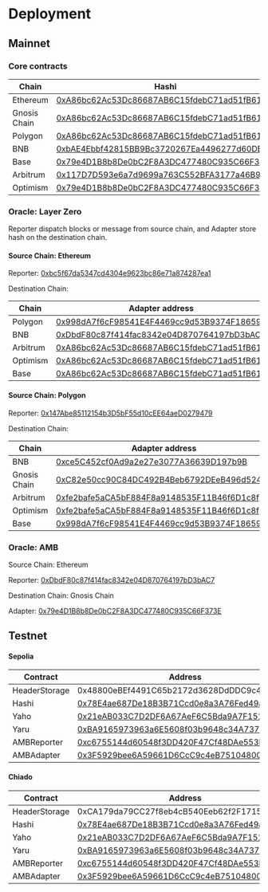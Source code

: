 # Deployment

## Mainnet

### Core contracts

<table><thead><tr><th width="123">Chain</th><th>Hashi </th><th>Header Storage</th><th>Yaho</th></tr></thead><tbody><tr><td>Ethereum</td><td><a href="https://etherscan.io/address/0xA86bc62Ac53Dc86687AB6C15fdebC71ad51fB615">0xA86bc62Ac53Dc86687AB6C15fdebC71ad51fB615</a></td><td><a href="https://etherscan.io/address/0x117D7D593e6a7d9699a763C552BFA3177a46B957">0x117D7D593e6a7d9699a763C552BFA3177a46B957</a></td><td><a href="https://etherscan.io/address/0xbAE4Ebbf42815BB9Bc3720267Ea4496277d60DB8">0xbAE4Ebbf42815BB9Bc3720267Ea4496277d60DB8</a></td></tr><tr><td>Gnosis Chain</td><td><a href="https://gnosisscan.io/address/0xA86bc62Ac53Dc86687AB6C15fdebC71ad51fB615">0xA86bc62Ac53Dc86687AB6C15fdebC71ad51fB615</a></td><td><a href="https://gnosisscan.io/address/0x117D7D593e6a7d9699a763C552BFA3177a46B957">0x117D7D593e6a7d9699a763C552BFA3177a46B957</a></td><td><a href="https://gnosisscan.io/address/0xbAE4Ebbf42815BB9Bc3720267Ea4496277d60DB8">0xbAE4Ebbf42815BB9Bc3720267Ea4496277d60DB8</a></td></tr><tr><td>Polygon</td><td><a href="https://polygonscan.com/address/0xA86bc62Ac53Dc86687AB6C15fdebC71ad51fB615">0xA86bc62Ac53Dc86687AB6C15fdebC71ad51fB615</a></td><td><a href="https://polygonscan.com/address/0x117D7D593e6a7d9699a763C552BFA3177a46B957">0x117D7D593e6a7d9699a763C552BFA3177a46B957</a></td><td><a href="https://polygonscan.com/address/0xbAE4Ebbf42815BB9Bc3720267Ea4496277d60DB8">0xbAE4Ebbf42815BB9Bc3720267Ea4496277d60DB8</a></td></tr><tr><td>BNB</td><td><a href="https://bscscan.com/address/0xbAE4Ebbf42815BB9Bc3720267Ea4496277d60DB8">0xbAE4Ebbf42815BB9Bc3720267Ea4496277d60DB8</a></td><td><a href="https://bscscan.com/address/0x79e4D1B8b8De0bC2F8A3DC477480C935C66F373E">0x79e4D1B8b8De0bC2F8A3DC477480C935C66F373E</a></td><td><a href="https://bscscan.com/address/0xC82e50cc90C84DC492B4Beb6792DEeB496d52424">0xC82e50cc90C84DC492B4Beb6792DEeB496d52424</a></td></tr><tr><td>Base</td><td><a href="https://basescan.org/address/0x79e4D1B8b8De0bC2F8A3DC477480C935C66F373E#code">0x79e4D1B8b8De0bC2F8A3DC477480C935C66F373E</a></td><td><a href="https://basescan.org/address/0xC82e50cc90C84DC492B4Beb6792DEeB496d52424#code">0xC82e50cc90C84DC492B4Beb6792DEeB496d52424</a></td><td><a href="https://basescan.org/address/0xfe2bafe5aCA5bF884F8a9148535F11B46f6D1c8f">0xfe2bafe5aCA5bF884F8a9148535F11B46f6D1c8f</a></td></tr><tr><td>Arbitrum</td><td><a href="https://arbiscan.io/address/0x117D7D593e6a7d9699a763C552BFA3177a46B957#code">0x117D7D593e6a7d9699a763C552BFA3177a46B957</a></td><td><a href="https://arbiscan.io/address/0xbAE4Ebbf42815BB9Bc3720267Ea4496277d60DB8#code">0xbAE4Ebbf42815BB9Bc3720267Ea4496277d60DB8</a></td><td><a href="https://arbiscan.io/address/0x79e4D1B8b8De0bC2F8A3DC477480C935C66F373E#code">0x79e4D1B8b8De0bC2F8A3DC477480C935C66F373E</a></td></tr><tr><td>Optimism</td><td><a href="https://optimistic.etherscan.io/address/0x79e4D1B8b8De0bC2F8A3DC477480C935C66F373E#code">0x79e4D1B8b8De0bC2F8A3DC477480C935C66F373E</a></td><td><a href="https://optimistic.etherscan.io/address/0xC82e50cc90C84DC492B4Beb6792DEeB496d52424#code">0xC82e50cc90C84DC492B4Beb6792DEeB496d52424</a></td><td><a href="https://optimistic.etherscan.io/address/0x7237bb8d1d38DF8b473b5A38eD90088AF162ad8e#code">0x7237bb8d1d38DF8b473b5A38eD90088AF162ad8e</a></td></tr></tbody></table>

### Oracle: Layer Zero&#x20;

Reporter dispatch blocks or message from source chain, and Adapter store hash on the destination chain.&#x20;

#### Source Chain: Ethereum

Reporter: [0xbc5f67da5347cd4304e9623bc86e71a874287ea1](https://etherscan.io/address/0xbc5f67da5347cd4304e9623bc86e71a874287ea1)

Destination Chain:&#x20;

<table><thead><tr><th width="150">Chain</th><th>Adapter address</th></tr></thead><tbody><tr><td>Polygon</td><td><a href="https://polygonscan.com/address/0x998dA7f6cF98541E4F4469cc9d53B9374F186591#writeContract">0x998dA7f6cF98541E4F4469cc9d53B9374F186591</a></td></tr><tr><td>BNB</td><td><a href="https://bscscan.com/address/0xDbdF80c87f414fac8342e04D870764197bD3bAC7#writeContract">0xDbdF80c87f414fac8342e04D870764197bD3bAC7</a></td></tr><tr><td>Arbitrum</td><td><a href="https://arbiscan.io/address/0xA86bc62Ac53Dc86687AB6C15fdebC71ad51fB615#writeContract">0xA86bc62Ac53Dc86687AB6C15fdebC71ad51fB615</a></td></tr><tr><td>Optimism</td><td><a href="https://optimistic.etherscan.io/address/0xA86bc62Ac53Dc86687AB6C15fdebC71ad51fB615#code">0xA86bc62Ac53Dc86687AB6C15fdebC71ad51fB615</a></td></tr><tr><td>Base</td><td><a href="https://basescan.org/address/0xA86bc62Ac53Dc86687AB6C15fdebC71ad51fB615#code">0xA86bc62Ac53Dc86687AB6C15fdebC71ad51fB615</a></td></tr></tbody></table>

#### Source Chain: Polygon

Reporter: [0x147Abe85112154b3D5bF55d10cEE64aeD0279479](https://polygonscan.com/address/0x147Abe85112154b3D5bF55d10cEE64aeD0279479#code)

Destination Chain:

| Chain        | Adapter address                                                                                                                                |
| ------------ | ---------------------------------------------------------------------------------------------------------------------------------------------- |
| BNB          | [0xce5C452cf0Ad9a2e27e3077A36639D197b9B](https://bscscan.com/address/0xce5C452cf0Ad9a2e27e3077A36639D197b9BF549#code)                          |
| Gnosis Chain | [0xC82e50cc90C84DC492B4Beb6792DEeB496d52424](https://gnosisscan.io/address/0xC82e50cc90C84DC492B4Beb6792DEeB496d52424)                         |
| Arbitrum     | [0xfe2bafe5aCA5bF884F8a9148535F11B46f6D1c8f](https://arbiscan.io/address/0xfe2bafe5aCA5bF884F8a9148535F11B46f6D1c8f#writeContract)             |
| Optimism     | [0xfe2bafe5aCA5bF884F8a9148535F11B46f6D1c8f](https://optimistic.etherscan.io/address/0xfe2bafe5aCA5bF884F8a9148535F11B46f6D1c8f#writeContract) |
| Base         | [0x998dA7f6cF98541E4F4469cc9d53B9374F186591](https://basescan.org/address/0x998dA7f6cF98541E4F4469cc9d53B9374F186591#writeContract)            |

### Oracle: AMB

Source Chain: Ethereum

Reporter: [0xDbdF80c87f414fac8342e04D870764197bD3bAC7](https://etherscan.io/address/0xDbdF80c87f414fac8342e04D870764197bD3bAC7)

Destination Chain: Gnosis Chain

Adapter: [0x79e4D1B8b8De0bC2F8A3DC477480C935C66F373E](https://gnosisscan.io/address/0x79e4D1B8b8De0bC2F8A3DC477480C935C66F373E)

## Testnet

#### Sepolia

| Contract      | Address                                                                                                                            |
| ------------- | ---------------------------------------------------------------------------------------------------------------------------------- |
| HeaderStorage | 0x48800eBEf4491C65b2172d3628DdDDC9c47fe430                                                                                         |
| Hashi         | [0x78E4ae687De18B3B71Ccd0e8a3A76Fed49a02A02](https://sepolia.etherscan.io/address/0x78E4ae687De18B3B71Ccd0e8a3A76Fed49a02A02#code) |
| Yaho          | [0x21eAB033C7D2DF6A67AeF6C5Bda9A7F151eB9f52](https://sepolia.etherscan.io/address/0x21eAB033C7D2DF6A67AeF6C5Bda9A7F151eB9f52)      |
| Yaru          | [0xBA9165973963a6E5608f03b9648c34A737E48f68](https://sepolia.etherscan.io/address/0xBA9165973963a6E5608f03b9648c34A737E48f68#code) |
| AMBReporter   | [0xc6755144d60548f3DD420F47Cf48DAe553bBf042](https://sepolia.etherscan.io/address/0xc6755144d60548f3DD420F47Cf48DAe553bBf042#code) |
| AMBAdapter    | [0x3F5929bee6A59661D6CcC9c4eB751048009CE11B](https://sepolia.etherscan.io/address/0x3F5929bee6A59661D6CcC9c4eB751048009CE11B#code) |

#### Chiado

| Contract      | Address                                                                                                                                            |
| ------------- | -------------------------------------------------------------------------------------------------------------------------------------------------- |
| HeaderStorage | 0xCA179da79CC27f8eb4cB540Eeb62f2F171521222                                                                                                         |
| Hashi         | [0x78E4ae687De18B3B71Ccd0e8a3A76Fed49a02A02](https://gnosis-chiado.blockscout.com/address/0x78E4ae687De18B3B71Ccd0e8a3A76Fed49a02A02#code)         |
| Yaho          | [0x21eAB033C7D2DF6A67AeF6C5Bda9A7F151eB9f52](https://gnosis-chiado.blockscout.com/address/0x21eAB033C7D2DF6A67AeF6C5Bda9A7F151eB9f52?tab=contract) |
| Yaru          | [0xBA9165973963a6E5608f03b9648c34A737E48f68](https://gnosis-chiado.blockscout.com/address/0xBA9165973963a6E5608f03b9648c34A737E48f68?tab=contract) |
| AMBReporter   | [0xc6755144d60548f3DD420F47Cf48DAe553bBf042](https://gnosis-chiado.blockscout.com/address/0xc6755144d60548f3DD420F47Cf48DAe553bBf042?tab=txs)      |
| AMBAdapter    | [0x3F5929bee6A59661D6CcC9c4eB751048009CE11B](https://gnosis-chiado.blockscout.com/address/0x3F5929bee6A59661D6CcC9c4eB751048009CE11B#code)         |

